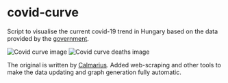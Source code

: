 # covid-curve
Script to visualise the current covid-19 trend in Hungary based on the data provided by the [government](https://koronavirus.gov.hu/hirek).

![Covid curve image](https://i.imgur.com/p98h2AN.png)
![Covid curve deaths image](https://i.imgur.com/bk2gAfF.png)

The original is written by [Calmarius](https://github.com/Calmarius). Added web-scraping and other tools to make the data updating and graph generation fully automatic.
